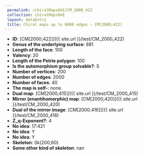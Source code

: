 ```yaml
--- 
 permalink: /chiralMaps6kE/CM_2000_422 
 collection: chiralMaps6kE
 layout: dataEntry
 title: Chiral maps up to 6000 edges - CM[2000;422]
---
```


- **ID**: [CM[2000;422]]({{ site.url }}/test/CM_2000_422)
- **Genus of the underlying surface**: 881
- **Length of the face**: 100
- **Valency**: 20
- **Length of the Petrie polygon**: 100
- **Is the automorphism group solvable?**: S
- **Number of vertices**: 200
- **Number of edges**: 2000
- **Number of faces**: 40
- **The map is self-**: none
- **Dual map**: [CM[2000;415]]({{ site.url }}/test/CM_2000_415)
- **Mirror (enantihomorphic) map**: [CM[2000;420]]({{ site.url }}/test/CM_2000_420)
- **Dual of the mirror image**: [CM[2000;416]]({{ site.url }}/test/CM_2000_416)
- **Z_q-Exponent?**: 4
- **No idea**:  17:421
- **No idea**: Y
- **No idea**: Y
- **Skeleton**: Sk(200;60)
- **Some other kind of skeleton**: nan
